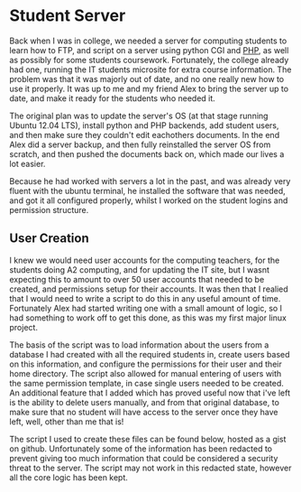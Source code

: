 # Student Server
Back when I was in college, we needed a server for computing students to learn how to FTP, and script on a server using python CGI and <a href="Link to tonys php toolbox analagy">PHP</a>, as well as possibly for some students coursework. Fortunately, the college already had one, running the IT students microsite for extra course information. The problem was that it was majorly out of date, and no one really new how to use it properly. It was up to me and my friend Alex to bring the server up to date, and make it ready for the students who needed it.

The original plan was to update the server's OS (at that stage running Ubuntu 12.04 LTS), install python and PHP backends, add student users, and then make sure they couldn't edit eachothers documents. In the end Alex did a server backup, and then fully reinstalled the server OS from scratch, and then pushed the documents back on, which made our lives a lot easier.

Because he had worked with servers a lot in the past, and was already very fluent with the ubuntu terminal, he installed the software that was needed, and got it all configured properly, whilst I worked on the student logins and permission structure.

## User Creation

I knew we would need user accounts for the computing teachers, for the students doing A2 computing, and for updating the IT site, but I wasnt expecting this to amount to over 50 user accounts that needed to be created, and permissions setup for their accounts. It was then that I realied that I would need to write a script to do this in any useful amount of time. Fortunately Alex had started writing one with a small amount of logic, so I had something to work off to get this done, as this was my first major linux project.

The basis of the script was to load information about the users from a database I had created with all the required students in, create users based on this information, and configure the permissions for their user and their home directory. The script also allowed for manual entering of users with the same permission template, in case single users needed to be created. An additional feature that I added which has proved useful now that i've left is the ability to delete users manually, and from that original database, to make sure that no student will have access to the server once they have left, well, other than me that is!

The script I used to create these files can be found below, hosted as a gist on github. Unfortunately some of the information has been redacted to prevent giving too much information that could be considered a security threat to the server. The script may not work in this redacted state, however all the core logic has been kept.
